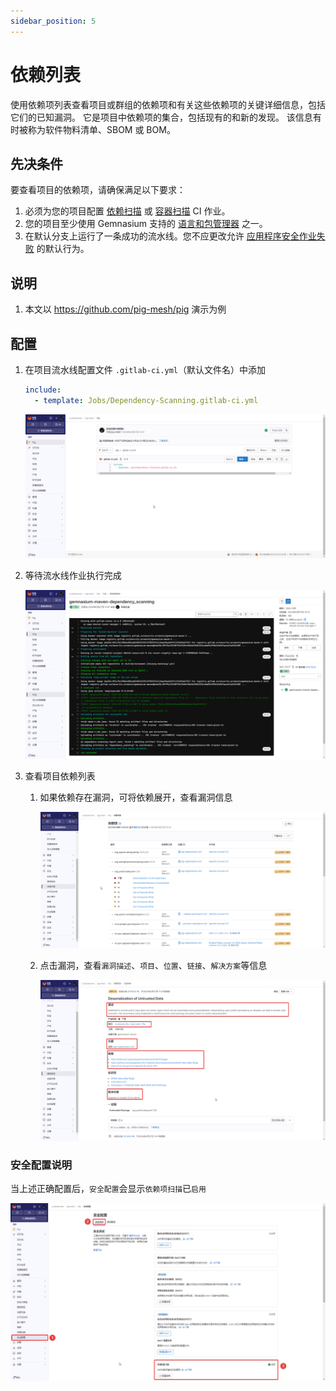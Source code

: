 ```yaml
---
sidebar_position: 5
---
```


# 依赖列表

使用依赖项列表查看项目或群组的依赖项和有关这些依赖项的关键详细信息，包括它们的已知漏洞。
它是项目中依赖项的集合，包括现有的和新的发现。
该信息有时被称为软件物料清单、SBOM 或 BOM。

## 先决条件

要查看项目的依赖项，请确保满足以下要求：

1. 必须为您的项目配置
   [依赖扫描](https://docs.gitlab.cn/jh/user/application_security/dependency_scanning/index.html) 或
   [容器扫描](https://docs.gitlab.cn/jh/user/application_security/container_scanning/index.html) CI 作业。
2. 您的项目至少使用 Gemnasium 支持的
   [语言和包管理器](https://docs.gitlab.cn/jh/user/application_security/dependency_scanning/index.html#supported-languages-and-package-managers)
   之一。
3. 在默认分支上运行了一条成功的流水线。您不应更改允许
   [应用程序安全作业失败](https://docs.gitlab.cn/jh/user/application_security/index.html#application-coverage) 的默认行为。

## 说明

1. 本文以 https://github.com/pig-mesh/pig 演示为例

## 配置

1. 在项目流水线配置文件 `.gitlab-ci.yml`（默认文件名）中添加

    ```yaml
    include:
      - template: Jobs/Dependency-Scanning.gitlab-ci.yml
    ```

   ![dependency-list-1.png](static/dependency-list-1.png)

2. 等待流水线作业执行完成

   ![dependency-list-2.png](static/dependency-list-2.png)

3. 查看项目依赖列表

    1. 如果依赖存在漏洞，可将依赖展开，查看漏洞信息

       ![dependency-list-3.png](static/dependency-list-3.png)

    2. 点击漏洞，查看`漏洞描述`、`项目`、`位置`、`链接`、`解决方案`等信息

       ![dependency-list-4.png](static/dependency-list-4.png)

### 安全配置说明

当上述正确配置后，`安全配置`会显示`依赖项扫描`已`启用`

![dependency-list-5.png](static/dependency-list-5.png)
